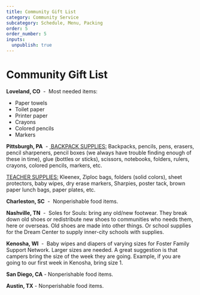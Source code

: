 ```yaml
---
title: Community Gift List
category: Community Service
subcategory: Schedule, Menu, Packing
order: 5
order_number: 5
inputs:
  unpublish: true
---
```

# Community Gift List

**Loveland, CO**&nbsp; -&nbsp; Most needed items:

* Paper towels
* Toilet paper
* Printer paper
* Crayons
* Colored pencils
* Markers

**Pittsburgh, PA**&nbsp; -&nbsp;<u> </u><u>BACKPACK SUPPLIES:</u> Backpacks, pencils, pens, erasers, pencil sharpeners, pencil boxes (we always have trouble finding enough of these in time), glue (bottles or sticks), scissors, notebooks, folders, rulers, crayons, colored pencils, markers, etc.

<u>TEACHER SUPPLIES:</u> Kleenex, Ziploc bags, folders (solid colors), sheet protectors, baby wipes, dry erase markers, Sharpies, poster tack, brown paper lunch bags, paper plates, etc.&nbsp;

**Charleston, SC**&nbsp; -&nbsp; Nonperishable food items.

**Nashville, TN**&nbsp; -&nbsp; Soles for Souls: bring any old/new footwear. They break down old shoes or redistribute new shoes to communities who needs them, here or overseas. Old shoes are made into other things. Or school supplies for the Dream Center to supply inner-city schools with supplies.

**Kenosha, WI** &nbsp;-&nbsp; Baby wipes and diapers of varying sizes for Foster Family Support Network. Larger sizes are needed. A great suggestion is that campers bring the size of the week they are going. Example, if you are going to our first week in Kenosha, bring size 1.&nbsp;

**San Diego, CA** - Nonperishable food items.

**Austin, TX** - Nonperishable food items.
